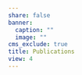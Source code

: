 ```yaml
---
share: false
banner:
  caption: ""
  image: ""
cms_exclude: true
title: Publications
view: 4
---
```


